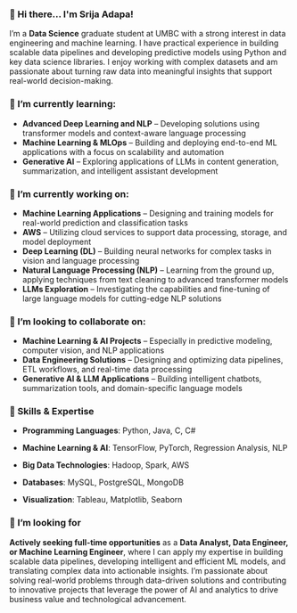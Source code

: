 ### 👋 Hi there... I'm Srija Adapa! 

I’m a **Data Science** graduate student at UMBC with a strong interest in data engineering and machine learning. I have practical experience in building scalable data pipelines and developing predictive models using Python and key data science libraries. I enjoy working with complex datasets and am passionate about turning raw data into meaningful insights that support real-world decision-making.

### 🌱 I’m currently learning:

* **Advanced Deep Learning and NLP** – Developing solutions using transformer models and context-aware language processing
* **Machine Learning & MLOps** – Building and deploying end-to-end ML applications with a focus on scalability and automation
* **Generative AI** – Exploring applications of LLMs in content generation, summarization, and intelligent assistant development

### 🔭 I’m currently working on:

* **Machine Learning Applications** – Designing and training models for real-world prediction and classification tasks
* **AWS** – Utilizing cloud services to support data processing, storage, and model deployment
* **Deep Learning (DL)** – Building neural networks for complex tasks in vision and language processing
* **Natural Language Processing (NLP)** – Learning from the ground up, applying techniques from text cleaning to advanced transformer models
* **LLMs Exploration** – Investigating the capabilities and fine-tuning of large language models for cutting-edge NLP solutions


### 🤝 I’m looking to collaborate on:

* **Machine Learning & AI Projects** – Especially in predictive modeling, computer vision, and NLP applications
* **Data Engineering Solutions** – Designing and optimizing data pipelines, ETL workflows, and real-time data processing
* **Generative AI & LLM Applications** – Building intelligent chatbots, summarization tools, and domain-specific language models


### 🌟 Skills & Expertise

* **Programming Languages**: Python, Java, C, C#

* **Machine Learning & AI**: TensorFlow, PyTorch, Regression Analysis, NLP

* **Big Data Technologies**: Hadoop, Spark, AWS

* **Databases**: MySQL, PostgreSQL, MongoDB

* **Visualization**: Tableau, Matplotlib, Seaborn

### 💼 I’m looking for

**Actively seeking full-time opportunities** as a **Data Analyst, Data Engineer, or Machine Learning Engineer**, where I can apply my expertise in building scalable data pipelines, developing intelligent and efficient ML models, and translating complex data into actionable insights. I’m passionate about solving real-world problems through data-driven solutions and contributing to innovative projects that leverage the power of AI and analytics to drive business value and technological advancement.
